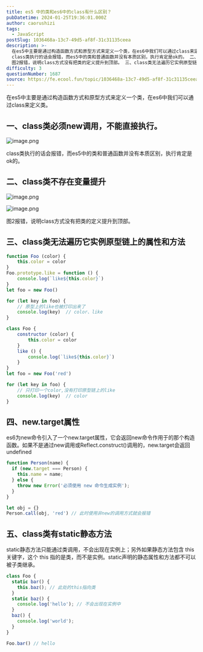 ```yaml
---
title: es5 中的类和es6中的class有什么区别？
pubDatetime: 2024-01-25T19:36:01.000Z
author: caorushizi
tags:
  - JavaScript
postSlug: 1036468a-13c7-49d5-af8f-31c31135ceea
description: >-
  在es5中主要是通过构造函数方式和原型方式来定义一个类，在es6中我们可以通过class来定义类。 一、class类必须new调用，不能直接执行。
  class类执行的话会报错，而es5中的类和普通函数并没有本质区别，执行肯定是ok的。 二、class类不存在变量提升
  图2报错，说明class方式没有把类的定义提升到顶部。 三、class类无法遍历它实例原型链上的属性和方法 function Foo
difficulty: 3
questionNumber: 1687
source: https://fe.ecool.fun/topic/1036468a-13c7-49d5-af8f-31c31135ceea
---
```


在es5中主要是通过构造函数方式和原型方式来定义一个类，在es6中我们可以通过class来定义类。

## 一、class类必须new调用，不能直接执行。

![image.png](https://static.ecool.fun//article/c1841b40-fce7-466c-9316-38c057419c40.png)

class类执行的话会报错，而es5中的类和普通函数并没有本质区别，执行肯定是ok的。

## 二、class类不存在变量提升

![image.png](https://static.ecool.fun//article/5378c86b-1d14-41d6-8661-e6bd762cd17a.png)

![image.png](https://static.ecool.fun//article/43a43e47-2362-4f57-9b4c-0461033ed0a6.png)

图2报错，说明class方式没有把类的定义提升到顶部。

## 三、class类无法遍历它实例原型链上的属性和方法

```js
function Foo (color) {
    this.color = color
}
Foo.prototype.like = function () {
    console.log(`like${this.color}`)
}
let foo = new Foo()

for (let key in foo) {
    // 原型上的like也被打印出来了
    console.log(key)  // color、like
}
```

```js
class Foo {
    constructor (color) {
        this.color = color
    }
    like () {
        console.log(`like${this.color}`)
    }
}
let foo = new Foo('red')

for (let key in foo) {
    // 只打印一个color,没有打印原型链上的like
    console.log(key)  // color
}
```

## 四、new.target属性

es6为new命令引入了一个new.target属性，它会返回new命令作用于的那个构造函数。如果不是通过new调用或Reflect.construct()调用的，new.target会返回undefined

```js
function Person(name) {
  if (new.target === Person) {
    this.name = name;
  } else {
    throw new Error('必须使用 new 命令生成实例');
  }
}

let obj = {}
Person.call(obj, 'red') // 此时使用非new的调用方式就会报错
```

## 五、class类有static静态方法

static静态方法只能通过类调用，不会出现在实例上；另外如果静态方法包含 this 关键字，这个 this 指的是类，而不是实例。static声明的静态属性和方法都不可以被子类继承。

```js
class Foo {
  static bar() {
    this.baz(); // 此处的this指向类
  }
  static baz() {
    console.log('hello'); // 不会出现在实例中
  }
  baz() {
    console.log('world');
  }
}

Foo.bar() // hello
```
